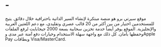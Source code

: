 # -
موقع سيرتي برو هو منصة مبتكرة لإنشاء السير الذاتية باحترافية خلال دقائق. يتيح للمستخدمين اختيار من بين أكثر من 20 قالب عصري وتقليدي، مع دعم اللغتين العربية والإنجليزية. الموقع يوفر أيضاً خدمة تخزين سحابية بسعة 2000 جيجابايت لرفع الملفات وحفظها بأمان. كل ذلك مع واجهة سهلة الاستخدام وخيارات دفع آمنة عبر مدى وApple Pay وبطاقات Visa/MasterCard.
